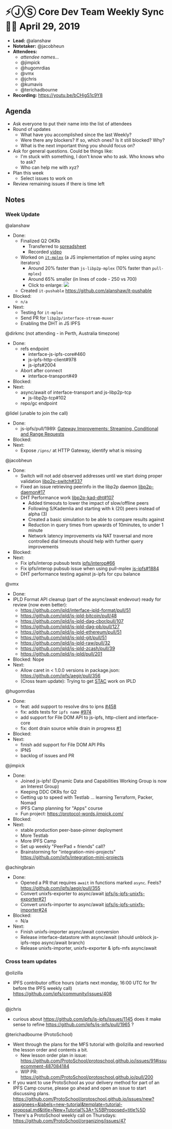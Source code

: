# ⚡️ⒿⓈ Core Dev Team Weekly Sync 🙌🏽 April 29, 2019

- **Lead:** @alanshaw
- **Notetaker:** @jacobheun
- **Attendees:**
  - _attendee names..._
  - @jimpick
  - @hugomrdias
  - @vmx
  - @jchris
  - @kumavis
  - @terichadbourne
- **Recording:** https://youtu.be/bCHigS1c9Y8

## Agenda

- Ask everyone to put their name into the list of attendees
- Round of updates
  - What have you accomplished since the last Weekly?
  - Were there any blockers? If so, which ones? Is it still blocked? Why?
  - What is the next important thing you should focus on?
- Ask for general questions. Could be things like:
  - I'm stuck with something, I don't know who to ask. Who knows who to ask?
  - Who can help me with xyz?
- Plan this week
  - Select issues to work on
- Review remaining issues if there is time left


## Notes

### Week Update

@alanshaw
- Done:
    - Finalized Q2 OKRs
        - Transferred to [spreadsheet](https://docs.google.com/spreadsheets/d/1YSeyWqXh3ImanRrTkYQHHkCofiORn68bYqM_KTLBlsA/edit#gid=274358435)
        - Recorded [video](https://drive.google.com/file/d/1sM_dFRnRcL9XFQTQFAbI4efVTSHxEpNj/view?usp=sharing)
    - Worked on [`it-mplex`](https://github.com/alanshaw/it-mplex) (a JS implementation of mplex using async iterators)
        - Around 20% faster than `js-libp2p-mplex` (10% faster than `pull-mplex`)
        - Around 65% smaller (in lines of code - 250 vs 700)
        - Click to enlarge: <a href="https://usercontent.irccloud-cdn.com/file/3BicxZiN/Screenshot%202019-04-27%20at%2014.40.28.png" target="_blank"><img src="https://usercontent.irccloud-cdn.com/file/3BicxZiN/Screenshot%202019-04-27%20at%2014.40.28.png" style="max-width:100%" /></a>
    - Created `it-pushable` https://github.com/alanshaw/it-pushable
- Blocked:
    - `n/a`
- Next:
    - Testing for `it-mplex`
    - Send PR for `libp2p/interface-stream-muxer`
    - Enabling the DHT in JS IPFS

@dirkmc (not attending - in Perth, Australia timezone)
 - Done:
   - refs endpoint
     - interface-js-ipfs-core#460
     - js-ipfs-http-client#978
     - js-ipfs#2004
   - Abort after connect
     - interface-transport#49
 - Blocked:
 - Next:
   - async/await of interface-transport and js-libp2p-tcp
     - js-libp2p-tcp#102
   - repo/gc endpoint

@lidel (unable to join the call)
 - Done: 
   - js-ipfs/pull/1989: [Gateway Improvements: Streaming, Conditional and Range Requests](https://github.com/ipfs/js-ipfs/pull/1989)
 - Blocked:
 - Next:
   - Expose `/ipns/` at HTTP Gateway, identify what is missing

@jacobheun
 - Done:
   - Switch will not add observed addresses until we start doing proper validation [libp2p-switch#337](https://github.com/libp2p/js-libp2p-switch/pull/337)
   - Fixed an issue retrieving peerinfo in the libp2p daemon [libp2p-daemon#17](https://github.com/libp2p/js-libp2p-daemon/pull/17)
   - DHT Performance work [libp2p-kad-dht#107](https://github.com/libp2p/js-libp2p-kad-dht/pull/107)
     - Added timeouts to lower the impact of slow/offline peers
     - Following S/Kademlia and starting with k (20) peers instead of alpha (3)
     - Created a basic simulation to be able to compare results against
     - Reduction in query times from upwards of 10minutes, to under 1 minute
     - Network latency improvements via NAT traversal and more controlled dial timeouts should help with further query improvements
 - Blocked:
 - Next:
   - Fix ipfs/interop pubsub tests [ipfs/interop#66](https://github.com/ipfs/interop/pull/66)
   - Fix ipfs/interop pubsub issue when using pull-mplex [js-ipfs#1884](https://github.com/ipfs/js-ipfs/pull/1884)
   - DHT performance testing against js-ipfs for cpu balance

@vmx
 - Done:
  - IPLD Format API cleanup (part of the async/await endevour) ready for review (now even better):
    - https://github.com/ipld/interface-ipld-format/pull/51
    - https://github.com/ipld/js-ipld-bitcoin/pull/48
    - https://github.com/ipld/js-ipld-dag-cbor/pull/107
    - https://github.com/ipld/js-ipld-dag-pb/pull/127
    - https://github.com/ipld/js-ipld-ethereum/pull/51
    - https://github.com/ipld/js-ipld-git/pull/51
    - https://github.com/ipld/js-ipld-raw/pull/32
    - https://github.com/ipld/js-ipld-zcash/pull/39
    - https://github.com/ipld/js-ipld/pull/201
 - Blocked: Nope
 - Next:
   - Allow caret in < 1.0.0 versions in package.json: https://github.com/ipfs/aegir/pull/356
   - (Cross team update): Trying to get [STAC](https://stacspec.org/) work on IPLD

@hugomrdias
 - Done:
   - feat: add support to resolve dns to ipns [#458](https://github.com/ipfs/interface-js-ipfs-core/pull/458)
   - fix: adds tests for `ipfs name` [#974](https://github.com/ipfs/js-ipfs-http-client/pull/974)
   - add support for File DOM API to js-ipfs, http-client and interface-core
   - fix: dont drain source while drain in progress [#1](https://github.com/hugomrdias/pull-to-stream/pull/1)
 - Blocked:
 - Next:
   - finish add support for File DOM API PRs
   - IPNS
   - backlog of issues and PR 

@jimpick
 - Done:
   - Joined js-ipfs! (Dynamic Data and Capabilities Working Group is now an Interest Group)
   - Keeping DDC OKRs for Q2
   - Getting up to speed with Testlab ... learning Terraform, Packer, Nomad
   - IPFS Camp planning for "Apps" course
   - Fun project: https://protocol-words.jimpick.com/
 - Blocked:
 - Next:
   - stable production peer-base-pinner deployment
   - More Testlab
   - More IPFS Camp
   - Set up weekly "PeerPad + friends" call?
   - Brainstorming for "integration-mini-projects" https://github.com/ipfs/integration-mini-projects

@achingbrain
- Done:
  - Opened a PR that requires `await` in functions marked `async`. Feels? https://github.com/ipfs/aegir/pull/355
  - Convert unixfs-exporter to async/await [ipfs/js-ipfs-unixfs-exporter#21](https://github.com/ipfs/js-ipfs-unixfs-exporter/pull/21)
  - Convert unixfs-importer to async/await [ipfs/js-ipfs-unixfs-importer#24](https://github.com/ipfs/js-ipfs-unixfs-importer/pull/24)
- Blocked:
  - N/a
- Next:
  - Finish unixfs-importer async/await conversion
  - Release interface-datastore with async/await (should unblock js-ipfs-repo async/await branch)
  - Release unixfs-importer, unixfs-exporter & ipfs-mfs async/await

### Cross team updates

@olizilla
- IPFS contributor office hours (starts next monday, 16:00 UTC for 1hr before the IPFS weekly call) https://github.com/ipfs/community/issues/408
- 

@jchris
- curious about https://github.com/ipfs/js-ipfs/issues/1145 does it make sense to refine https://github.com/ipfs/js-ipfs/pull/1965 ?

@terichadbourne (ProtoSchool)
- Went through the plans for the MFS tutorial with @olizilla and reworked the lesson order and contents a bit. 
  - New lesson order plan in issue: https://github.com/ProtoSchool/protoschool.github.io/issues/91#issuecomment-487084184
  - WIP PR: https://github.com/ProtoSchool/protoschool.github.io/pull/200
- If you want to use ProtoSchool as your delivery method for part of an IPFS Camp course, please go ahead and open an issue to start discussing plans. https://github.com/ProtoSchool/protoschool.github.io/issues/new?assignees=&labels=new-tutorial&template=tutorial-proposal.md&title=New+Tutorial%3A+%5BProposed+title%5D
- There's a ProtoSchool weekly call on Thursdays: https://github.com/ProtoSchool/organizing/issues/47
